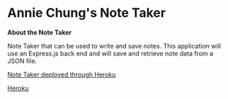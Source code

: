 # Annie Chung's Note Taker

**About the Note Taker**

Note Taker that can be used to write and save notes. This application will use an Express.js back end and will save and retrieve note data from a JSON file.

[Note Taker deployed through Heroku](https://infinite-river-51390.herokuapp.com/)

[Heroku](https://git.heroku.com/infinite-river-51390.git)
